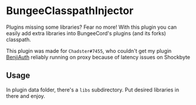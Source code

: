 # BungeeClasspathInjector

Plugins missing some libraries? Fear no more!
With this plugin you can easily add extra libraries into BungeeCord's plugins (and its forks) classpath.

This plugin was made for `Chadster#7455`, who couldn't get my plugin [BenjiAuth](https://github.com/mikroskeem/BenjiAuth) reliably
running on proxy because of latency issues on Shockbyte

## Usage

In plugin data folder, there's a `libs` subdirectory. Put desired libraries in there and enjoy.